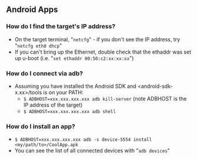 ## Android Apps ##
### How do I find the target's IP address? ###
  * On the target terminal, "`netcfg`" - if you don't see the IP address, try "`netcfg eth0 dhcp`"
  * If you can't bring up the Ethernet, double check that the ethaddr was set up u-boot (i.e. "`set ethaddr 00:50:c2:xx:xx:xx`")

### How do I connect via adb? ###
  * Assuming you have installed the Android SDK and <android-sdk-x.xx>/tools is on your PATH:
    * `$ ADBHOST=xxx.xxx.xxx.xxx adb kill-server` (note ADBHOST is the IP address of the target)
    * `$ ADBHOST=xxx.xxx.xxx.xxx adb shell`

### How do I install an app? ###
  * `$ ADBHOST=xxx.xxx.xxx.xxx adb -s device-5554 install <my/path/to>/CoolApp.apk`
  * You can see the list of all connected devices with "`adb devices`"